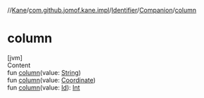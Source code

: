 //[Kane](../../../index.md)/[com.github.jomof.kane.impl](../../index.md)/[Identifier](../index.md)/[Companion](index.md)/[column](column.md)



# column  
[jvm]  
Content  
fun [column](column.md)(value: [String](https://kotlinlang.org/api/latest/jvm/stdlib/kotlin/-string/index.html))  
fun [column](column.md)(value: [Coordinate](../../-coordinate/index.md))  
fun [column](column.md)(value: [Id](../../index.md#%5Bcom.github.jomof.kane.impl%2FId%2F%2F%2FPointingToDeclaration%2F%5D%2FClasslikes%2F-1360800654)): [Int](https://kotlinlang.org/api/latest/jvm/stdlib/kotlin/-int/index.html)  



